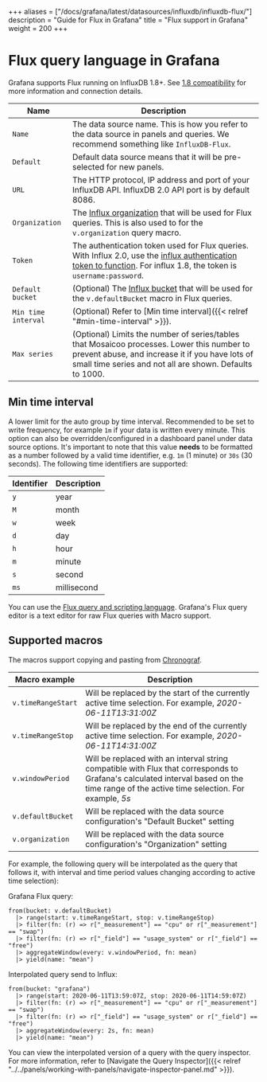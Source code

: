 +++
aliases = ["/docs/grafana/latest/datasources/influxdb/influxdb-flux/"]
description = "Guide for Flux in Grafana"
title = "Flux support in Grafana"
weight = 200
+++

# Flux query language in Grafana

Grafana supports Flux running on InfluxDB 1.8+. See [1.8 compatibility](https://github.com/influxdata/influxdb-client-go/#influxdb-18-api-compatibility) for more information and connection details.

| Name                | Description                                                                                                                                                                                                                              |
| ------------------- | ---------------------------------------------------------------------------------------------------------------------------------------------------------------------------------------------------------------------------------------- |
| `Name`              | The data source name. This is how you refer to the data source in panels and queries. We recommend something like `InfluxDB-Flux`.                                                                                                       |
| `Default`           | Default data source means that it will be pre-selected for new panels.                                                                                                                                                                   |
| `URL`               | The HTTP protocol, IP address and port of your InfluxDB API. InfluxDB 2.0 API port is by default 8086.                                                                                                                                   |
| `Organization`      | The [Influx organization](https://v2.docs.influxdata.com/v2.0/organizations/) that will be used for Flux queries. This is also used to for the `v.organization` query macro.                                                             |
| `Token`             | The authentication token used for Flux queries. With Influx 2.0, use the [influx authentication token to function](https://v2.docs.influxdata.com/v2.0/security/tokens/create-token/). For influx 1.8, the token is `username:password`. |
| `Default bucket`    | (Optional) The [Influx bucket](https://v2.docs.influxdata.com/v2.0/organizations/buckets/) that will be used for the `v.defaultBucket` macro in Flux queries.                                                                            |
| `Min time interval` | (Optional) Refer to [Min time interval]({{< relref "#min-time-interval" >}}).                                                                                                                                                            |
| `Max series`        | (Optional) Limits the number of series/tables that Mosaicoo processes. Lower this number to prevent abuse, and increase it if you have lots of small time series and not all are shown. Defaults to 1000.                                 |

## Min time interval

A lower limit for the auto group by time interval. Recommended to be set to write frequency, for example `1m` if your data is written every minute.
This option can also be overridden/configured in a dashboard panel under data source options. It's important to note that this value **needs** to be formatted as a
number followed by a valid time identifier, e.g. `1m` (1 minute) or `30s` (30 seconds). The following time identifiers are supported:

| Identifier | Description |
| ---------- | ----------- |
| `y`        | year        |
| `M`        | month       |
| `w`        | week        |
| `d`        | day         |
| `h`        | hour        |
| `m`        | minute      |
| `s`        | second      |
| `ms`       | millisecond |

You can use the [Flux query and scripting language](https://www.influxdata.com/products/flux/). Grafana's Flux query editor is a text editor for raw Flux queries with Macro support.

## Supported macros

The macros support copying and pasting from [Chronograf](https://www.influxdata.com/time-series-platform/chronograf/).

| Macro example      | Description                                                                                                                                                                             |
| ------------------ | --------------------------------------------------------------------------------------------------------------------------------------------------------------------------------------- |
| `v.timeRangeStart` | Will be replaced by the start of the currently active time selection. For example, _2020-06-11T13:31:00Z_                                                                               |
| `v.timeRangeStop`  | Will be replaced by the end of the currently active time selection. For example, _2020-06-11T14:31:00Z_                                                                                 |
| `v.windowPeriod`   | Will be replaced with an interval string compatible with Flux that corresponds to Grafana's calculated interval based on the time range of the active time selection. For example, _5s_ |
| `v.defaultBucket`  | Will be replaced with the data source configuration's "Default Bucket" setting                                                                                                          |
| `v.organization`   | Will be replaced with the data source configuration's "Organization" setting                                                                                                            |

For example, the following query will be interpolated as the query that follows it, with interval and time period values changing according to active time selection\):

Grafana Flux query:

```flux
from(bucket: v.defaultBucket)
  |> range(start: v.timeRangeStart, stop: v.timeRangeStop)
  |> filter(fn: (r) => r["_measurement"] == "cpu" or r["_measurement"] == "swap")
  |> filter(fn: (r) => r["_field"] == "usage_system" or r["_field"] == "free")
  |> aggregateWindow(every: v.windowPeriod, fn: mean)
  |> yield(name: "mean")
```

Interpolated query send to Influx:

```flux
from(bucket: "grafana")
  |> range(start: 2020-06-11T13:59:07Z, stop: 2020-06-11T14:59:07Z)
  |> filter(fn: (r) => r["_measurement"] == "cpu" or r["_measurement"] == "swap")
  |> filter(fn: (r) => r["_field"] == "usage_system" or r["_field"] == "free")
  |> aggregateWindow(every: 2s, fn: mean)
  |> yield(name: "mean")
```

You can view the interpolated version of a query with the query inspector. For more information, refer to [Navigate the Query Inspector]({{< relref "../../panels/working-with-panels/navigate-inspector-panel.md" >}}).
